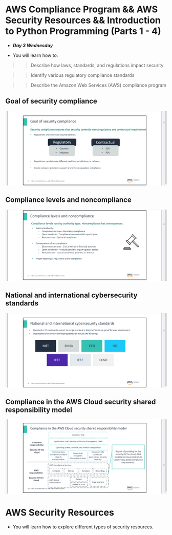 # AWS Compliance Program && AWS Security Resources && Introduction to Python Programming (Parts 1 - 4)
- ***Day 3 Wednesday***

- You will learn how to:

>> Describe how laws, standards, and regulations impact security

>> Identify various regulatory compliance standards

>> Describe the Amazon Web Services (AWS) compliance program

## Goal of security compliance
![alt text](<Images/image copy 11.png>)

## Compliance levels and noncompliance
![alt text](<Images/image copy 12.png>)

## National and international cybersecurity standards
![alt text](<Images/image copy 13.png>)

## Compliance in the AWS Cloud security shared responsibility model
![alt text](<Images/image copy 14.png>)



# AWS Security Resources
- You will learn how to explore different types of security resources.

## 